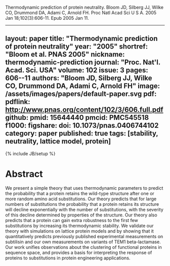 Thermodynamic prediction of protein neutrality. Bloom JD, Silberg JJ, Wilke CO, Drummond DA, Adami C, Arnold FH. Proc Natl Acad Sci U S A. 2005 Jan 18;102(3):606-11. Epub 2005 Jan 11.

---
layout: paper
title: "Thermodynamic prediction of protein neutrality"
year: "2005"
shortref: "Bloom et al. PNAS 2005"
nickname: thermodynamic-prediction
journal: "Proc. Nat'l. Acad. Sci. USA"
volume: 102
issue: 3
pages: 606--11
authors: "Bloom JD, Silberg JJ, Wilke CO, Drummond DA, Adami C, Arnold FH"
image: /assets/images/papers/default-paper.svg
pdf: 
pdflink: http://www.pnas.org/content/102/3/606.full.pdf
github: 
pmid: 15644440
pmcid: PMC545518
f1000: 
figshare: 
doi: 10.1073/pnas.0406744102
category: paper
published: true
tags: [stability, neutrality, lattice model, protein]
---
{% include JB/setup %}

# Abstract 

We present a simple theory that uses thermodynamic parameters to predict the probability that a protein retains the wild-type structure after one or more random amino acid substitutions. Our theory predicts that for large numbers of substitutions the probability that a protein retains its structure will decline exponentially with the number of substitutions, with the severity of this decline determined by properties of the structure. Our theory also predicts that a protein can gain extra robustness to the first few substitutions by increasing its thermodynamic stability. We validate our theory with simulations on lattice protein models and by showing that it quantitatively predicts previously published experimental measurements on subtilisin and our own measurements on variants of TEM1 beta-lactamase. Our work unifies observations about the clustering of functional proteins in sequence space, and provides a basis for interpreting the response of proteins to substitutions in protein engineering applications.
